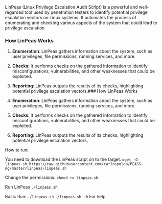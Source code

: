 LinPeas (Linux Privilege Escalation Audit Script) is a powerful and well-regarded tool used by penetration testers to identify potential privilege escalation vectors on Linux systems. It automates the process of enumerating and checking various aspects of the system that could lead to privilege escalation.

### How LinPeas Works

1. **Enumeration**: LinPeas gathers information about the system, such as user privileges, file permissions, running services, and more.
2. **Checks**: It performs checks on the gathered information to identify misconfigurations, vulnerabilities, and other weaknesses that could be exploited.
3. **Reporting**: LinPeas outputs the results of its checks, highlighting potential privilege escalation vectors.### How LinPeas Works

1. **Enumeration**: LinPeas gathers information about the system, such as user privileges, file permissions, running services, and more.
2. **Checks**: It performs checks on the gathered information to identify misconfigurations, vulnerabilities, and other weaknesses that could be exploited.
3. **Reporting**: LinPeas outputs the results of its checks, highlighting potential privilege escalation vectors.

How to run:

You need to download the LinPeas script on to the target.
	`wget -O linpeas.sh https://raw.githubusercontent.com/carlospolop/PEASS-ng/master/linpeas/linpeas.sh`
 
 Change the permissions.
 	`chmod +x linpeas.sh`
 	
Run LinPeas
 	`./linpeas.sh`


Basic Run:
	`./linpeas.sh`
	`./linpeas.sh -h` For help

